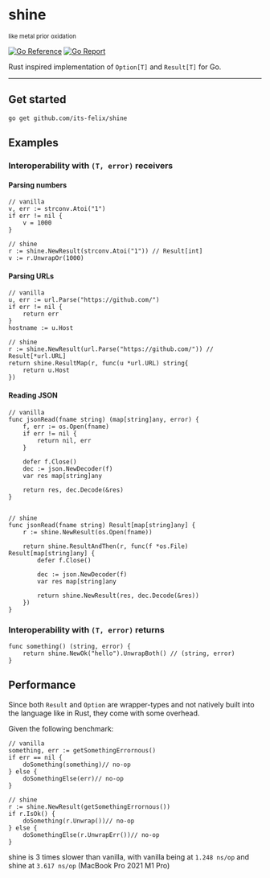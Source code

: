 # shine
<small>like metal prior oxidation</small>

[![Go Reference](https://pkg.go.dev/badge/github.com/its-felix/shine.svg)](https://pkg.go.dev/github.com/its-felix/shine)
[![Go Report](https://goreportcard.com/badge/github.com/its-felix/shine?style=flat-square)](https://goreportcard.com/report/github.com/its-felix/shine)

Rust inspired implementation of `Option[T]` and `Result[T]` for Go.


---

## Get started
`go get github.com/its-felix/shine`

## Examples
### Interoperability with `(T, error)` receivers
#### Parsing numbers
```golang
// vanilla
v, err := strconv.Atoi("1")
if err != nil {
	v = 1000
}

// shine
r := shine.NewResult(strconv.Atoi("1")) // Result[int]
v := r.UnwrapOr(1000)
```

#### Parsing URLs
```golang
// vanilla
u, err := url.Parse("https://github.com/")
if err != nil {
	return err
}
hostname := u.Host

// shine
r := shine.NewResult(url.Parse("https://github.com/")) // Result[*url.URL]
return shine.ResultMap(r, func(u *url.URL) string{
	return u.Host
})
```

#### Reading JSON
```golang
// vanilla
func jsonRead(fname string) (map[string]any, error) {
    f, err := os.Open(fname)
    if err != nil {
        return nil, err
    }
    
    defer f.Close()
    dec := json.NewDecoder(f)
    var res map[string]any
    
    return res, dec.Decode(&res)
}


// shine
func jsonRead(fname string) Result[map[string]any] {
    r := shine.NewResult(os.Open(fname))
    
    return shine.ResultAndThen(r, func(f *os.File) Result[map[string]any] {
        defer f.Close()
        
        dec := json.NewDecoder(f)
        var res map[string]any
        
        return shine.NewResult(res, dec.Decode(&res))
    })
}
```

### Interoperability with `(T, error)` returns
```golang
func something() (string, error) {
	return shine.NewOk("hello").UnwrapBoth() // (string, error)
}
```

## Performance
Since both `Result` and `Option` are wrapper-types and not natively built into the language like in Rust, they come with some overhead.

Given the following benchmark:
```golang
// vanilla
something, err := getSomethingErrornous()
if err == nil {
	doSomething(something)// no-op
} else {
	doSomethingElse(err)// no-op
}

// shine
r := shine.NewResult(getSomethingErrornous())
if r.IsOk() {
    doSomething(r.Unwrap())// no-op
} else {
    doSomethingElse(r.UnwrapErr())// no-op
}
```

shine is 3 times slower than vanilla, with vanilla being at `1.248 ns/op` and shine at `3.617 ns/op` (MacBook Pro 2021 M1 Pro)
